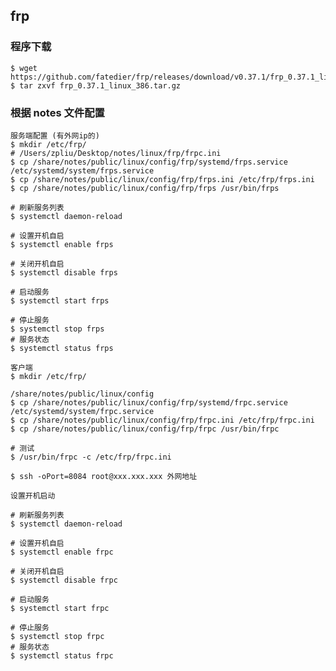 ## frp

### 程序下载

    $ wget https://github.com/fatedier/frp/releases/download/v0.37.1/frp_0.37.1_linux_386.tar.gz
    $ tar zxvf frp_0.37.1_linux_386.tar.gz

### 根据 notes 文件配置

    服务端配置 (有外网ip的)
    $ mkdir /etc/frp/
    # /Users/zpliu/Desktop/notes/linux/frp/frpc.ini
    $ cp /share/notes/public/linux/config/frp/systemd/frps.service /etc/systemd/system/frps.service
    $ cp /share/notes/public/linux/config/frp/frps.ini /etc/frp/frps.ini
    $ cp /share/notes/public/linux/config/frp/frps /usr/bin/frps
    
    # 刷新服务列表
    $ systemctl daemon-reload

    # 设置开机自启
    $ systemctl enable frps
    
    # 关闭开机自启
    $ systemctl disable frps

    # 启动服务
    $ systemctl start frps
    
    # 停止服务
    $ systemctl stop frps
    # 服务状态
    $ systemctl status frps
    
    客户端
    $ mkdir /etc/frp/

    /share/notes/public/linux/config
    $ cp /share/notes/public/linux/config/frp/systemd/frpc.service /etc/systemd/system/frpc.service
    $ cp /share/notes/public/linux/config/frp/frpc.ini /etc/frp/frpc.ini
    $ cp /share/notes/public/linux/config/frp/frpc /usr/bin/frpc
    
    # 测试
    $ /usr/bin/frpc -c /etc/frp/frpc.ini
    
    $ ssh -oPort=8084 root@xxx.xxx.xxx 外网地址
    
    设置开机启动
    
    # 刷新服务列表
    $ systemctl daemon-reload

    # 设置开机自启
    $ systemctl enable frpc
    
    # 关闭开机自启
    $ systemctl disable frpc

    # 启动服务
    $ systemctl start frpc
    
    # 停止服务
    $ systemctl stop frpc
    # 服务状态
    $ systemctl status frpc
    
